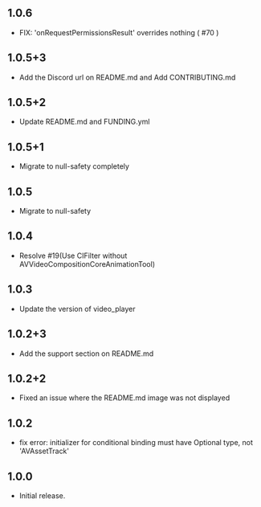 ## 1.0.6
* FIX: 'onRequestPermissionsResult' overrides nothing ( #70 )
## 1.0.5+3
* Add the Discord url on README.md and Add CONTRIBUTING.md

## 1.0.5+2
* Update README.md and FUNDING.yml

## 1.0.5+1
* Migrate to null-safety completely

## 1.0.5
* Migrate to null-safety

## 1.0.4
* Resolve #19(Use CIFilter without AVVideoCompositionCoreAnimationTool)

## 1.0.3
* Update the version of video_player

## 1.0.2+3
* Add the support section on README.md

## 1.0.2+2
* Fixed an issue where the README.md image was not displayed

## 1.0.2
* fix error: initializer for conditional binding must have Optional type, not 'AVAssetTrack'

## 1.0.0

* Initial release. 
